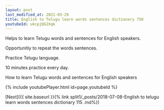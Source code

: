 ```yaml
---
layout: post
last_modified_at: 2021-03-29
title: English to Telugu learn words sentences dictionary 750 
youtubeId: ukcpjQG2Xqk
---
```

 
 
Helps to learn Telugu words and sentences for English speakers.

Opportunitiy to repeat the words sentences. 

Practice Telugu language. 
 
10 minutes practice every day. 
 
How to learn Telugu words and sentences for English speakers 
 
{% include youtubePlayer.html id=page.youtubeId %}
 
 
[Next]({{ site.baseurl }}{% link  split1/_posts/2018-07-08-English to telugu learn words sentences dictionary 115 .md%})
 
